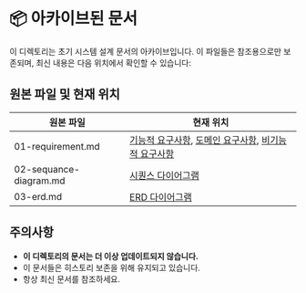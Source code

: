 # 📦 아카이브된 문서

이 디렉토리는 초기 시스템 설계 문서의 아카이브입니다. 이 파일들은 참조용으로만 보존되며, 최신 내용은 다음 위치에서 확인할 수 있습니다:

## 원본 파일 및 현재 위치

| 원본 파일 | 현재 위치 |
|---------|---------|
| 01-requirement.md | [기능적 요구사항](../requirements/01-functional-requirements.md), [도메인 요구사항](../requirements/02-domain-requirements.md), [비기능적 요구사항](../requirements/03-non-functional-requirements.md) |
| 02-sequance-diagram.md | [시퀀스 다이어그램](../design/sequence-diagram.md) |
| 03-erd.md | [ERD 다이어그램](../design/erd.md) |

## 주의사항

- **이 디렉토리의 문서는 더 이상 업데이트되지 않습니다.**
- 이 문서들은 히스토리 보존을 위해 유지되고 있습니다.
- 항상 최신 문서를 참조하세요. 